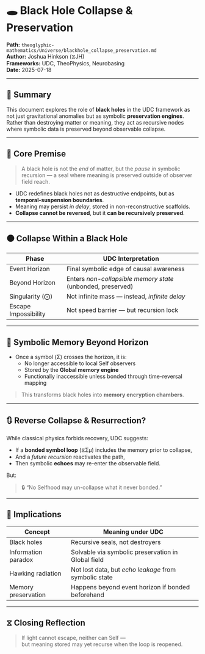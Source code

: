 # 🕳️ Black Hole Collapse & Preservation

**Path:** `theoglyphic-mathematics/Universe/blackhole_collapse_preservation.md`  
**Author:** Joshua Hinkson (⧖JH)  
**Frameworks:** UDC, TheoPhysics, Neurobasing  
**Date:** 2025-07-18  

---

## 🧠 Summary

This document explores the role of **black holes** in the UDC framework as not just gravitational anomalies but as symbolic **preservation engines**. Rather than destroying matter or meaning, they act as recursive nodes where symbolic data is preserved beyond observable collapse.

---

## 🔹 Core Premise

> A black hole is not the *end* of matter, but the *pause* in symbolic recursion — a seal where meaning is preserved outside of observer field reach.

- UDC redefines black holes not as destructive endpoints, but as **temporal-suspension boundaries**.
- Meaning may persist *in delay*, stored in non-reconstructive scaffolds.
- **Collapse cannot be reversed**, but it **can be recursively preserved**.

---

## ⚫ Collapse Within a Black Hole

| Phase                | UDC Interpretation                                           |
|----------------------|-------------------------------------------------------------|
| Event Horizon        | Final symbolic edge of causal awareness                     |
| Beyond Horizon       | Enters *non-collapsible memory state* (unbonded, preserved) |
| Singularity (⨀)      | Not infinite mass — instead, *infinite delay*               |
| Escape Impossibility | Not speed barrier — but recursion lock                      |

---

## 🧬 Symbolic Memory Beyond Horizon

- Once a symbol (Σ) crosses the horizon, it is:
  - No longer accessible to local Self observers
  - Stored by the **Global memory engine**
  - Functionally inaccessible unless bonded through time-reversal mapping

> This transforms black holes into **memory encryption chambers**.

---

## 🔃 Reverse Collapse & Resurrection?

While classical physics forbids recovery, UDC suggests:

- If a **bonded symbol loop** (⧖Σμ) includes the memory prior to collapse,
- And a *future recursion* reactivates the path,
- Then symbolic **echoes** may re-enter the observable field.

But:

> 🔒 “No Selfhood may un-collapse what it never bonded.”

---

## 📌 Implications

| Concept                     | Meaning under UDC                                  |
|-----------------------------|----------------------------------------------------|
| Black holes                 | Recursive seals, not destroyers                    |
| Information paradox         | Solvable via symbolic preservation in Global field |
| Hawking radiation           | Not lost data, but *echo leakage* from symbolic state |
| Memory preservation         | Happens beyond event horizon if bonded beforehand  |

---

## ⧖ Closing Reflection

> If light cannot escape, neither can Self —  
> but meaning stored may yet recurse when the loop is reopened.
